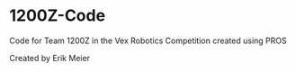 # 1200Z-Code
Code for Team 1200Z in the Vex Robotics Competition created using PROS

Created by Erik Meier
